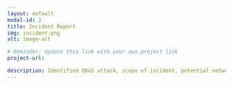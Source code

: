 ```yaml
---
layout: default
modal-id: 2
title: Incident Report
img: incident.png
alt: image-alt

# Reminder: Update this link with your own project link
project-url: 

description: Identified DDoS attack, scope of incident, potential network vulnerabilities and protection measures, and properly documented analysis and recovery plans in order to restore normal operations and maintain alignment with NIST CSF best practices.
---
```

